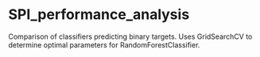 # SPI_performance_analysis
Comparison of classifiers predicting binary targets. Uses GridSearchCV to determine optimal parameters for RandomForestClassifier.
